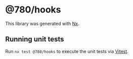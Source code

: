 # @780/hooks

This library was generated with [Nx](https://nx.dev).

## Running unit tests

Run `nx test @780/hooks` to execute the unit tests via [Vitest](https://vitest.dev/).
